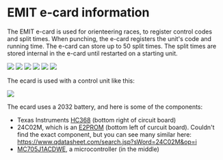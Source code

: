 # EMIT e-card information

The EMIT e-card is used for orienteering races, to register control codes and split times. When punching, the e-card registers the unit's code and running time. The e-card can store up to 50 split times. The split times are stored internal in the e-card until restarted on a starting unit.

![](./emit-ecard-outside.jpg)
![](./emit-ecard-inside.jpg)
![](./emit-ecard-inside-circuit-board.jpg)
![](./emit-ecard-circuit-board-front.jpg)
![](./emit-ecard-circuit-board-back.jpg)
![](./emit-ecard-circuit-board-front2.jpg)

The ecard is used with a control unit like this:

![](./emit-control-unit.png)

The ecard uses a 2032 battery, and here is some of the components:

- Texas Instruments [HC368](./sn74hc368.pdf) (bottom right of circuit board)
- 24C02M, which is an [E2PROM](https://en.wikipedia.org/wiki/EEPROM) (bottom left of curcuit board). Couldn't find the exact component, but you can see many similar here: https://www.qdatasheet.com/search.jsp?sWord=24C02M&op=i
- [MC705J1ACDWE](https://www.newark.com/nxp/mc705j1acdwe/microcontroller-mcu-8-bit-hc05/dp/40K7393?CMP=AFC-SF-FC), a microcontroller (in the middle)
